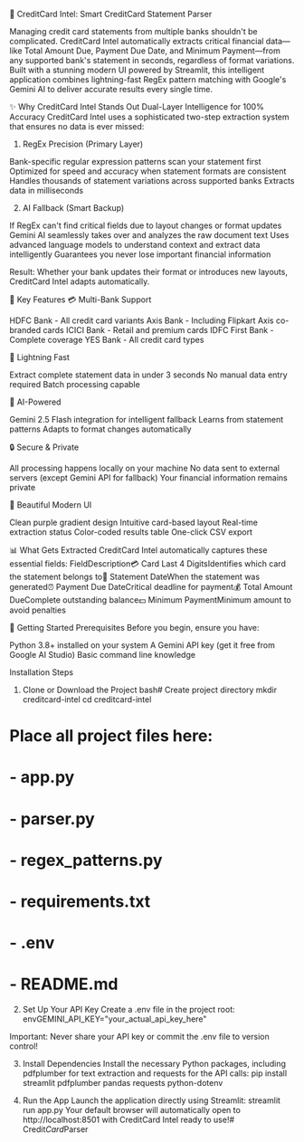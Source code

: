 🧠 CreditCard Intel: Smart CreditCard Statement Parser

Managing credit card statements from multiple banks shouldn't be complicated. CreditCard Intel automatically extracts critical financial data—like Total Amount Due, Payment Due Date, and Minimum Payment—from any supported bank's statement in seconds, regardless of format variations.
Built with a stunning modern UI powered by Streamlit, this intelligent application combines lightning-fast RegEx pattern matching with Google's Gemini AI to deliver accurate results every single time.

✨ Why CreditCard Intel Stands Out
Dual-Layer Intelligence for 100% Accuracy
CreditCard Intel uses a sophisticated two-step extraction system that ensures no data is ever missed:
1. RegEx Precision (Primary Layer)

Bank-specific regular expression patterns scan your statement first
Optimized for speed and accuracy when statement formats are consistent
Handles thousands of statement variations across supported banks
Extracts data in milliseconds

2. AI Fallback (Smart Backup)

If RegEx can't find critical fields due to layout changes or format updates
Gemini AI seamlessly takes over and analyzes the raw document text
Uses advanced language models to understand context and extract data intelligently
Guarantees you never lose important financial information


Result: Whether your bank updates their format or introduces new layouts, CreditCard Intel adapts automatically.


🎯 Key Features
💳 Multi-Bank Support

HDFC Bank - All credit card variants
Axis Bank - Including Flipkart Axis co-branded cards
ICICI Bank - Retail and premium cards
IDFC First Bank - Complete coverage
YES Bank - All credit card types

🚀 Lightning Fast

Extract complete statement data in under 3 seconds
No manual data entry required
Batch processing capable

🤖 AI-Powered

Gemini 2.5 Flash integration for intelligent fallback
Learns from statement patterns
Adapts to format changes automatically

🔒 Secure & Private

All processing happens locally on your machine
No data sent to external servers (except Gemini API for fallback)
Your financial information remains private

🎨 Beautiful Modern UI

Clean purple gradient design
Intuitive card-based layout
Real-time extraction status
Color-coded results table
One-click CSV export


📊 What Gets Extracted
CreditCard Intel automatically captures these essential fields:
FieldDescription💳 Card Last 4 DigitsIdentifies which card the statement belongs to📅 Statement DateWhen the statement was generated⏰ Payment Due DateCritical deadline for payment💰 Total Amount DueComplete outstanding balance💵 Minimum PaymentMinimum amount to avoid penalties

🚀 Getting Started
Prerequisites
Before you begin, ensure you have:

Python 3.8+ installed on your system
A Gemini API key (get it free from Google AI Studio)
Basic command line knowledge

Installation Steps
1. Clone or Download the Project
bash# Create project directory
mkdir creditcard-intel
cd creditcard-intel

# Place all project files here:
# - app.py
# - parser.py
# - regex_patterns.py
# - requirements.txt
# - .env
# - README.md
2. Set Up Your API Key
Create a .env file in the project root:
envGEMINI_API_KEY="your_actual_api_key_here"

Important: Never share your API key or commit the .env file to version control!

3. Install Dependencies Install the necessary Python packages, including pdfplumber for text extraction and requests for the API calls:
pip install streamlit pdfplumber pandas requests python-dotenv

4. Run the App Launch the application directly using Streamlit:
streamlit run app.py
Your default browser will automatically open to http://localhost:8501 with CreditCard Intel ready to use!#   C r e d i t _ C a r d _ P a r s e r  
 